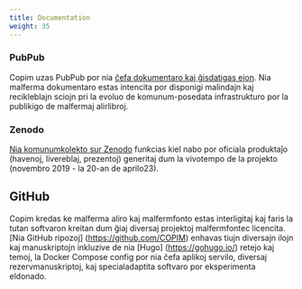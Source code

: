 ```yaml
---
title: Documentation
weight: 35
---
```


### PubPub

Copim uzas PubPub por nia [ĉefa dokumentaro kaj ĝisdatigas ejon](https:/copim.pubpub.org/). Nia malferma dokumentaro estas intencita por disponigi malindajn kaj recikleblajn sciojn pri la evoluo de komunum-posedata infrastrukturo por la publikigo de malfermaj alirlibroj.

### Zenodo

[Nia komunumkolekto sur Zenodo](https://zenodo.org/communities/copim/) funkcias kiel nabo por oficiala produktaĵo (havenoj, livereblaj, prezentoj) generitaj dum la vivotempo de la projekto (novembro 2019 - la 20-an de aprilo23).

## GitHub

Copim kredas ke malferma aliro kaj malfermfonto estas interligitaj kaj faris la tutan softvaron kreitan dum ĝiaj diversaj projektoj malfermfontec licencita. [Nia GitHub ripozoj] (https://github.com/COPIM) enhavas tiujn diversajn ilojn kaj manuskriptojn inkluzive de nia [Hugo] (https://gohugo.io/) retejo kaj temoj, la Docker Compose config por nia ĉefa aplikoj servilo, diversaj rezervmanuskriptoj, kaj specialadaptita softvaro por eksperimenta eldonado.